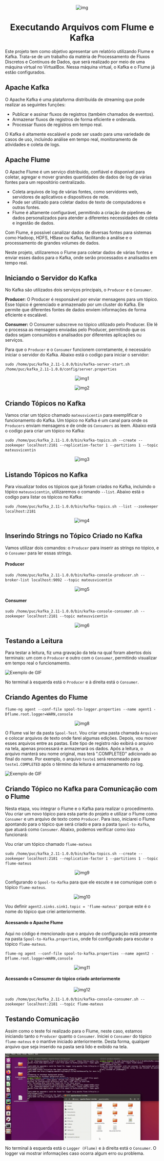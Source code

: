 <p align="center">
  <img src="https://github.com/mateusvicentin/flume-e-kafka/assets/31457038/5c5b59d0-1f2d-45f4-b8ba-33f6934c9084" alt="img">
</p>

<h1 align="center">Executando Arquivos com Flume e Kafka</h1>
<p>Este projeto tem como objetivo apresentar um relatório utilizando Flume e Kafka. Trata-se de um trabalho da matéria de Processamento de Fluxos Discretos e Contínuos de Dados, que será realizado por meio de uma máquina virtual no VirtualBox. Nessa máquina virtual, o Kafka e o Flume já estão configurados.</p>
<h2>Apache Kafka</h2>
<p>O Apache Kafka é uma plataforma distribuída de streaming que pode realizar as seguintes funções:</p>
<ul>
    <li>Publicar e assinar fluxos de registros (também chamados de eventos).</li>
    <li>Armazenar fluxos de registros de forma eficiente e ordenada.</li>
    <li>Processar fluxos de registros em tempo real.</li>
</ul>
<p>O Kafka é altamente escalável e pode ser usado para uma variedade de casos de uso, incluindo análise em tempo real, monitoramento de atividades e coleta de logs.</p>
<h2>Apache Flume</h2>
<p>O Apache Flume é um serviço distribuído, confiável e disponível para coletar, agregar e mover grandes quantidades de dados de log de várias fontes para um repositório centralizado.</p>
<ul>
    <li>Coleta arquivos de log de várias fontes, como servidores web, servidores de aplicativos e dispositivos de rede.</li>
    <li>Pode ser utilizado para coletar dados de texto de computadores e outras fontes.</li>
    <li>Flume é altamente configurável, permitindo a criação de pipelines de dados personalizados para atender a diferentes necessidades de coleta e ingestão de dados.</li>
</ul>
<p>Com Flume, é possível canalizar dados de diversas fontes para sistemas como Hadoop, HDFS, HBase ou Kafka, facilitando a análise e o processamento de grandes volumes de dados.</p>
<p>Neste projeto, utilizaremos o Flume para coletar dados de várias fontes e enviar esses dados para o Kafka, onde serão processados e analisados em tempo real.</p>


<h2>Iniciando o Servidor do Kafka</h2>
<p>No Kafka são utilizados dois serviços principais, o <code>Producer</code> e o <code>Consumer</code>.</p>
<p><strong>Producer:</strong> O Producer é responsável por enviar mensagens para um tópico. Esse tópico é gerenciado e armazenado por um cluster do Kafka. Ele permite que diferentes fontes de dados enviem informações de forma eficiente e escalável.</p>
<p><strong>Consumer:</strong> O Consumer subscreve no tópico utilizado pelo Producer. Ele lê e processa as mensagens enviadas pelo Producer, permitindo que os dados sejam consumidos e analisados por diferentes aplicações ou serviços.</p>
<p>Para que o <code>Producer</code> e o <code>Consumer</code> funcionem corretamente, é necessário iniciar o servidor do Kafka. Abaixo está o codigo para iniciar o servidor:</p>

```shell
sudo /home/puc/kafka_2.11-1.0.0/bin/kafka-server-start.sh /home/puc/kafka_2.11-1.0.0/config/server.properties
```
<p align="center">
  <img src="https://github.com/mateusvicentin/flume-e-kafka/assets/31457038/b7cb3ee6-a21b-44ac-b091-048db4f1c48b" alt="img1">
</p>
<p align="center">
  <img src="https://github.com/mateusvicentin/flume-e-kafka/assets/31457038/f8d0c25d-bd2b-462d-ae50-3bf19bffdbdb" alt="img2">
</p>

<h2>Criando Tópicos no Kafka</h2>
<p>Vamos criar um tópico chamado <code>mateusvicentin</code> para exemplificar o funcionamento do Kafka. Um tópico no Kafka é um canal para onde os <code>Producers</code> enviam mensagens e de onde os <code>Consumers</code> as leem. Abaixo está o codigo para criar um tópico no Kafka:

```shell
sudo /home/puc/kafka_2.11-1.0.0/bin/kafka-topics.sh --create --zookeeper localhost:2181 --replication-factor 1 --partitions 1 --topic mateusvicentin
```
<p align="center">
  <img src="https://github.com/mateusvicentin/flume-e-kafka/assets/31457038/1e82c41c-b6f1-4978-9e4c-05d05d05c7d0" alt="img3">
</p>

<h2>Listando Tópicos no Kafka</h2>
<p>Para visualizar todos os tópicos que já foram criados no Kafka, incluindo o tópico <code>mateusvicentin</code>, utilizaremos o comando <code>--list</code>. Abaixo está o codigo para listar os tópicos no Kafka:</p>

```shell
sudo /home/puc/kafka_2.11-1.0.0/bin/kafka-topics.sh --list --zookeeper localhost:2181
```
<p align="center">
  <img src="https://github.com/mateusvicentin/flume-e-kafka/assets/31457038/08f30aad-9020-43be-b5b3-e910acb5ac48" alt="img4">
</p>

<h2>Inserindo Strings no Tópico Criado no Kafka</h2>
<p>Vamos utilizar dois comandos: o <code>Producer</code> para inserir as strings no tópico, e o <code>Consumer</code> para ler essas strings.
<h4>Producer</h4>

```shell
sudo /home/puc/kafka_2.11-1.0.0/bin/kafka-console-producer.sh --broker-list localhost:9092 --topic mateusvicentin
```
<p align="center">
  <img src="https://github.com/mateusvicentin/flume-e-kafka/assets/31457038/b73b3667-b2fd-43d4-897b-29df6900a60d" alt="img5">
</p>

<h4>Consumer</h4>

```shell
sudo /home/puc/kafka_2.11-1.0.0/bin/kafka-console-consumer.sh --zookeeper localhost:2181 --topic mateusvicentin
```
<p align="center">
  <img src="https://github.com/mateusvicentin/flume-e-kafka/assets/31457038/eb8fc47c-69f1-484e-aadc-e8d42805aa75" alt="img6">
</p>

<h2>Testando a Leitura</h2>
<p>Para testar a leitura, fiz uma gravação da tela na qual foram abertos dois terminais: um com o <code>Producer</code> e outro com o <code>Consumer</code>, permitindo visualizar em tempo real o funcionamento.</p>

<p align="center">
  
![Exemplo de GIF](https://github.com/mateusvicentin/flume-e-kafka/blob/main/gif2.gif)
</p>

<p>No terminal à esquerda está o <code>Producer</code> e à direita está o <code>Consumer</code>.</p>
<h2>Criando Agentes do Flume</h2>

```shell
flume-ng agent --conf-file spool-to-logger.properties --name agent1 -Dflume.root.logger=WARN,console
```
<p align="center">
  <img src="https://github.com/mateusvicentin/flume-e-kafka/assets/31457038/bf2cd0e5-e63d-4c0c-8e04-7d4dd9f4e271" alt="img8">
</p>
<p>O Flume vai ler da pasta <code>Spool-Test</code>. Vou criar uma pasta chamada <code>Arquivos</code> e colocar arquivos de texto onde farei algumas edições. Depois, vou mover esses arquivos entre as pastas. Este tipo de registro não exibirá o arquivo na tela, apenas processará e armazenará os dados. Após a leitura, o arquivo manterá seu nome original, mas terá ".COMPLETED" adicionado ao final do nome. Por exemplo, o arquivo <code>teste1</code> será renomeado para <code>teste1.COMPLETED</code> após o término da leitura e armazenamento no log.</p>

<p align="center">
  
![Exemplo de GIF](https://github.com/mateusvicentin/flume-e-kafka/blob/main/gif1.gif?raw=true)
</p>

<h2>Criando Tópico no Kafka para Comunicação com o Flume</h2>
<p>Nesta etapa, vou integrar o Flume e o Kafka para realizar o procedimento. Vou criar um novo tópico para esta parte do projeto e utilizar o Flume como <code>Consumer</code> e um arquivo de texto como <code>Producer</code>. Para isso, iniciarei o Flume apontando para o tópico que será criado e para a pasta <code>Spool-to-Kafka</code>, que atuará como <code>Consumer</code>. Abaixo, podemos verificar como isso funcionará:</p>
<p>Vou criar um tópico chamado <code>flume-mateus</code></p>

```shell
sudo /home/puc/kafka_2.11-1.0.0/bin/kafka-topics.sh --create --zookeeper localhost:2181 --replication-factor 1 --partitions 1 --topic flume-mateus
```
<p align="center">
  <img src="https://github.com/mateusvicentin/flume-e-kafka/assets/31457038/d38692f4-1bc3-4ae9-b36f-092b1bdaa832" alt="img9">
</p>

<p>Configurando o <code>Spool-to-Kafka</code> para que ele escute e se comunique com o tópico <code>flume-mateus</code>.</p>

<p align="center">
  <img src="https://github.com/mateusvicentin/flume-e-kafka/assets/31457038/54eed2f3-e90d-4168-8895-888e42d92823" alt="img10">
</p>
<p>Vou definir <code>agent2.sinks.sink1.topic = 'flume-mateus'</code> porque este é o nome do tópico que criei anteriormente.</p>

<h4>Acessando o Apache Flume</h4>
<p>Aqui no código é mencionado que o arquivo de configuração está presente na pasta <code>Spool-to-Kafka.properties</code>, onde foi configurado para escutar o tópico <code>flume-mateus</code>.</p>

```shell
flume-ng agent --conf-file spool-to-kafka.properties --name agent2 -Dflume.root.logger=WARN,console
```
<p align="center">
  <img src="https://github.com/mateusvicentin/flume-e-kafka/assets/31457038/d0579e76-878a-4188-a906-e52c188b371e" alt="img11">
</p>
<h4>Acessando o Consumer do tópico criado anteriormente</h4>

<p align="center">
  <img src="https://github.com/mateusvicentin/flume-e-kafka/assets/31457038/1a5f8ae2-3aeb-4f96-b9b2-87e3baf0a69f" alt="img12">
</p>

```shell
sudo /home/puc/kafka_2.11-1.0.0/bin/kafka-console-consumer.sh --zookeeper localhost:2181 --topic flume-mateus
```

<h2>Testando Comunicação</h2>
<p>Assim como o teste foi realizado para o Flume, neste caso, estamos iniciando tanto o <code>Producer</code> quanto o <code>Consumer</code>. Iniciei o <code>Consumer</code> do tópico <code>flume-mateus</code> e o mantive iniciado anteriormente. Desta forma, qualquer arquivo que seja inserido na pasta será lido e exibido na tela.</p>

<p align="center">
  
![Exemplo de GIF](https://github.com/mateusvicentin/flume-e-kafka/blob/main/gif3.gif)
</p>
<p>No terminal à esquerda está o <code>Logger (Flume)</code> e à direita está o <code>Consumer</code>. O logger vai mostrar informações caso ocorra algum erro ou problema.</p>




